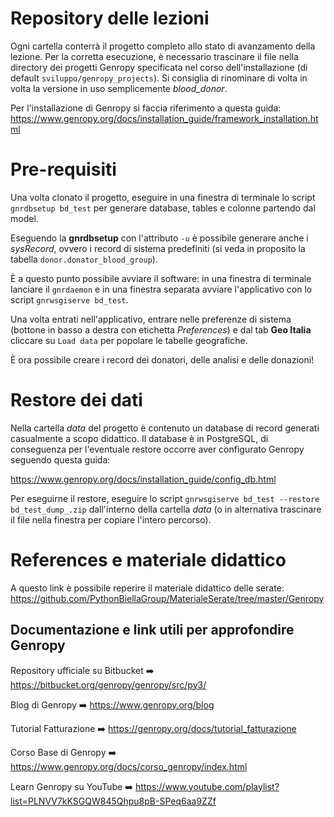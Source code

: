 # Repository delle lezioni

Ogni cartella conterrà il progetto completo allo stato di avanzamento della lezione. Per la corretta esecuzione, è necessario trascinare il file nella directory dei progetti Genropy specificata nel corso dell'installazione (di default ``sviluppo/genropy_projects``). Si consiglia di rinominare di volta in volta la versione in uso semplicemente *blood_donor*.

Per l'installazione di Genropy si faccia riferimento a questa guida: https://www.genropy.org/docs/installation_guide/framework_installation.html

# Pre-requisiti

Una volta clonato il progetto, eseguire in una finestra di terminale lo script ``gnrdbsetup bd_test`` per generare database, tables e colonne partendo dal model.

Eseguendo la **gnrdbsetup** con l'attributo ``-u`` è possibile generare anche i *sysRecord*, ovvero i record di sistema predefiniti (si veda in proposito la tabella ``donor.donator_blood_group``).

È a questo punto possibile avviare il software: in una finestra di terminale lanciare il ``gnrdaemon`` e in una finestra separata avviare l'applicativo con lo script ``gnrwsgiserve bd_test``.

Una volta entrati nell'applicativo, entrare nelle preferenze di sistema (bottone in basso a destra con etichetta *Preferences*) e dal tab **Geo Italia** cliccare su ``Load data`` per popolare le tabelle geografiche.

È ora possibile creare i record dei donatori, delle analisi e delle donazioni!

# Restore dei dati

Nella cartella *data* del progetto è contenuto un database di record generati casualmente a scopo didattico. Il database è in PostgreSQL, di conseguenza per l'eventuale restore occorre aver configurato Genropy seguendo questa guida:

https://www.genropy.org/docs/installation_guide/config_db.html

Per eseguirne il restore, eseguire lo script ``gnrwsgiserve bd_test --restore bd_test_dump_.zip`` dall'interno della cartella *data* (o in alternativa trascinare il file nella finestra per copiare l'intero percorso).

# References e materiale didattico

A questo link è possibile reperire il materiale didattico delle serate: https://github.com/PythonBiellaGroup/MaterialeSerate/tree/master/Genropy

## Documentazione e link utili per approfondire Genropy

Repository ufficiale su Bitbucket
➡️  https://bitbucket.org/genropy/genropy/src/py3/

Blog di Genropy
➡️ https://www.genropy.org/blog

Tutorial Fatturazione
➡️ https://genropy.org/docs/tutorial_fatturazione

Corso Base di Genropy
➡️ https://www.genropy.org/docs/corso_genropy/index.html 

Learn Genropy su YouTube
➡️ https://www.youtube.com/playlist?list=PLNVV7kKSGQW845Qhpu8pB-SPeq6aa9ZZf